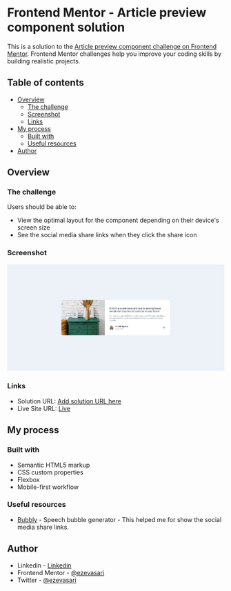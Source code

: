 # Frontend Mentor - Article preview component solution

This is a solution to the [Article preview component challenge on Frontend Mentor](https://www.frontendmentor.io/challenges/article-preview-component-dYBN_pYFT). Frontend Mentor challenges help you improve your coding skills by building realistic projects. 

## Table of contents

- [Overview](#overview)
  - [The challenge](#the-challenge)
  - [Screenshot](#screenshot)
  - [Links](#links)
- [My process](#my-process)
  - [Built with](#built-with)
  - [Useful resources](#useful-resources)
- [Author](#author)

## Overview

### The challenge

Users should be able to:

- View the optimal layout for the component depending on their device's screen size
- See the social media share links when they click the share icon

### Screenshot

![](images/screenshot.jpg)

### Links

- Solution URL: [Add solution URL here](https://your-solution-url.com)
- Live Site URL: [Live](https://your-live-site-url.com)

## My process

### Built with

- Semantic HTML5 markup
- CSS custom properties
- Flexbox
- Mobile-first workflow


### Useful resources

- [Bubbly](https://projects.verou.me/bubbly/) - Speech bubble generator - This helped me for show the social media share links.

## Author

- Linkedin - [Linkedin](https://www.linkedin.com/in/ernesto-vasari-13b366185/)
- Frontend Mentor - [@ezevasari](https://www.frontendmentor.io/profile/EzeVasari)
- Twitter - [@ezevasari](https://www.twitter.com/ezevasari)